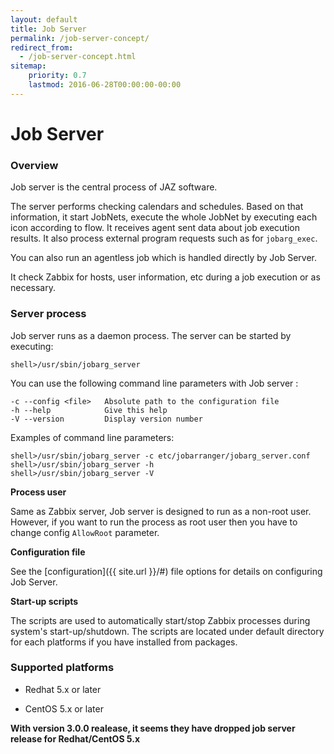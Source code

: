 ```yaml
---
layout: default
title: Job Server
permalink: /job-server-concept/
redirect_from:
  - /job-server-concept.html
sitemap:
    priority: 0.7
    lastmod: 2016-06-28T00:00:00-00:00
---
```


# Job Server

### Overview

Job server is the central process of JAZ software.

The server performs checking calendars and schedules. 
Based on that information, it start JobNets, execute the whole JobNet by executing each icon according to flow.
It receives agent sent data about job execution results. It also process external program requests such as for <code>jobarg_exec</code>.

You can also run an agentless job which is handled directly by Job Server.

It check Zabbix for hosts, user information, etc during a job execution or as necessary.

### Server process

Job server runs as a daemon process. The server can be started by executing:

```
shell>/usr/sbin/jobarg_server
```

You can use the following command line parameters with Job server :

```
-c --config <file>   Absolute path to the configuration file
-h --help            Give this help
-V --version         Display version number
```

Examples of command line parameters:

```
shell>/usr/sbin/jobarg_server -c etc/jobarranger/jobarg_server.conf
shell>/usr/sbin/jobarg_server -h
shell>/usr/sbin/jobarg_server -V
```
**Process user**

Same as Zabbix server, Job server is designed to run as a non-root user. 
However, if you want to run the process as root user then you have to change config `AllowRoot` parameter.

**Configuration file**

See the [configuration]({{ site.url }}/#) file options for details on configuring Job Server.

**Start-up scripts**

The scripts are used to automatically start/stop Zabbix processes during system's start-up/shutdown.
The scripts are located under default directory for each platforms if you have installed from packages.

### Supported platforms
*   Redhat 5.x or later

*   CentOS 5.x or later

**With version 3.0.0 realease, it seems they have dropped job server release for Redhat/CentOS 5.x**